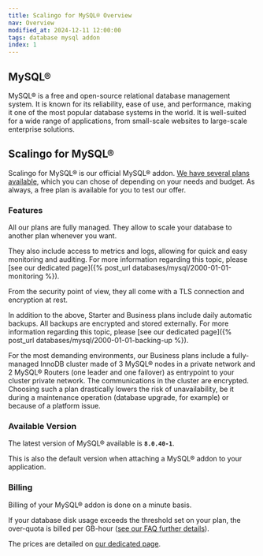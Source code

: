 ```yaml
---
title: Scalingo for MySQL® Overview
nav: Overview
modified_at: 2024-12-11 12:00:00
tags: database mysql addon
index: 1
---
```


## MySQL®

MySQL® is a free and open-source relational database management system. It is
known for its reliability, ease of use, and performance, making it one of the
most popular database systems in the world. It is well-suited for a wide range
of applications, from small-scale websites to large-scale enterprise solutions.


## Scalingo for MySQL®

Scalingo for MySQL® is our official MySQL® addon. [We have several
plans available](https://scalingo.com/databases/mysql#database-compare),
which you can chose of depending on your needs and budget. As always, a free
plan is available for you to test our offer.

### Features

All our plans are fully managed. They allow to scale your database to another
plan whenever you want.

They also include access to metrics and logs, allowing for quick and easy
monitoring and auditing. For more information regarding this topic, please [see
our dedicated page]({% post_url databases/mysql/2000-01-01-monitoring %}).

From the security point of view, they all come with a TLS connection and
encryption at rest.

In addition to the above, Starter and Business plans include daily automatic
backups. All backups are encrypted and stored externally. For more information
regarding this topic, please [see our dedicated page]({% post_url databases/mysql/2000-01-01-backing-up %}).

For the most demanding environments, our Business plans include a fully-managed
InnoDB cluster made of 3 MySQL® nodes in a private network and 2 MySQL® Routers
(one leader and one failover) as entrypoint to your cluster private network. The
communications in the cluster are encrypted. Choosing such a plan drastically
lowers the risk of unavailability, be it during a maintenance operation
(database upgrade, for example) or because of a platform issue.

### Available Version

The latest version of MySQL® available is **`8.0.40-1`**.

This is also the default version when attaching a MySQL® addon to your
application.

### Billing

Billing of your MySQL® addon is done on a minute basis.

If your database disk usage exceeds the threshold set on your plan, the
over-quota is billed per GB-hour ([see our FAQ further details](https://scalingo.com/databases/mysql)).

The prices are detailed on
[our dedicated page](https://scalingo.com/databases/mysql).
